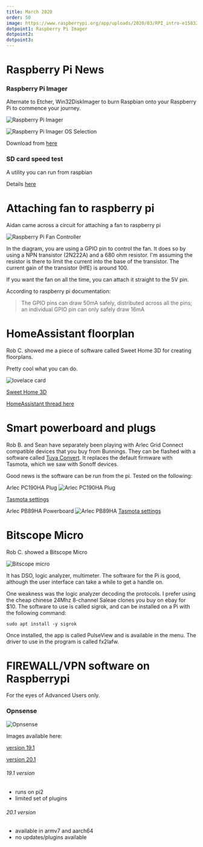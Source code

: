 ```yaml
---
title: March 2020
order: 50
image: https://www.raspberrypi.org/app/uploads/2020/03/RPI_intro-e1583228263677.png
dotpoint1: Raspberry Pi Imager
dotpoint2: 
dotpoint3:
---
```




# Raspberry Pi News

### Raspberry Pi Imager
Alternate to Etcher, Win32DiskImager to burn Raspbian onto your Raspberry Pi to commence your journey.

![Raspberry Pi Imager](https://www.raspberrypi.org/app/uploads/2020/03/RPI_intro-e1583228263677.png)

![Raspberry Pi Imager OS Selection](https://www.raspberrypi.org/app/uploads/2020/03/IMAGING-UTILITY-OS.png)

Download from [here](https://www.raspberrypi.org/downloads/)

### SD card speed test
A utility you can run from raspbian

Details [here](https://www.raspberrypi.org/blog/sd-card-speed-test/)

# Attaching fan to raspberry pi

Aidan came across a circuit for attaching a fan to raspberry pi

![Raspberry Pi Fan Controller](https://github.com/raspberrypisig/raspberrypisig.github.io/raw/master/assets/images/raspberry-pi-fan-controller-schematic.png)

In the diagram, you are using a GPIO pin to control the fan. It does so by using a NPN transistor (2N222A) and a 680 ohm resistor.
I'm assuming the resistor is there to limit the current into the base of the transistor. The current gain of the transistor (HfE) is around 100.

If you want the fan on all the time, you can attach it straight to the 5V pin.

According to raspberry pi documentation:

> The GPIO pins can draw 50mA safely, distributed across all the pins; an individual GPIO pin can only safely draw 16mA

# HomeAssistant floorplan

Rob C. showed me a piece of software called Sweet Home 3D for creating floorplans.

Pretty cool what you can do.

![lovelace card](https://community-home-assistant-assets.s3.dualstack.us-west-2.amazonaws.com/original/3X/7/b/7bd315e30387b9657aba85fed3c526f4f3f4c2a0.jpeg)

[Sweet Home 3D](http://www.sweethome3d.com/)

[HomeAssistant thread here](https://community.home-assistant.io/t/3d-floorplan-using-lovelace-picture-elements-card/123357/17)

# Smart powerboard and plugs

Rob B. and Sean have separately been playing with Arlec Grid Connect compatible devices that you buy from Bunnings. They can be flashed
with a software called [Tuya Convert](https://github.com/ct-Open-Source/tuya-convert). It replaces the default firmware with Tasmota, which we saw with Sonoff devices.

Good news is the software can be run from the pi. Tested on the following:

Arlec PC190HA Plug
![Arlec PC190HA Plug](https://media.bunnings.com.au/Product-800x800/703ac61b-deb3-41b0-8848-adf928fc0521.jpg)

[Tasmota settings](https://templates.blakadder.com/arlec_PC190HA.html)

Arlec PB89HA Powerboard
![Arlec PB89HA](https://2ecffd01e1ab3e9383f0-07db7b9624bbdf022e3b5395236d5cf8.ssl.cf4.rackcdn.com/Product-800x800/68e4b1c6-460c-420c-a5d8-53eef03be921.jpg)
[Tasmota settings](https://templates.blakadder.com/arlec_PB89HA.html)

# Bitscope Micro 
Rob C. showed a Bitscope Micro

![Bitscope micro](http://www.bitscope.com/slides/EK11C/02.png)

It has DSO, logic analyzer, multimeter. The software for the Pi is good, although the user interface can take a while to get a handle on.

One weakness was the logic analyzer decoding the protocols. I prefer using the cheap chinese 24Mhz 8-channel Saleae clones you buy on ebay for $10. The software to use is called sigrok, and can be installed on a Pi with the following command:

```
sudo apt install -y sigrok
```

Once installed, the app is called PulseView and is available in the menu. The driver to use in the program is called fx2lafw.


# FIREWALL/VPN software on Raspberrypi

For the eyes of Advanced Users only.

### Opnsense 
![Opnsense](https://opnsense.org/wp-content/uploads/2014/11/feature_captiveportal.png)

Images available here:

[version 19.1](https://pkg.opnsense.org/)


[version 20.1](https://opnsense.rene.network/)


###### 19.1 version

- runs on pi2
- limited set of plugins

###### 20.1 version

- available in armv7 and aarch64
- no updates/plugins available



